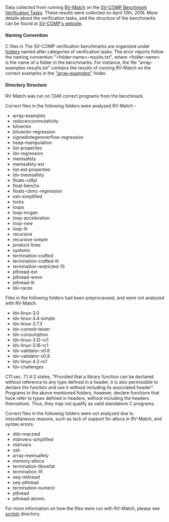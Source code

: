 Data collected from running [RV-Match](https://runtimeverification.com/match) on the [SV-COMP Benchmark Verification Tasks](https://github.com/sosy-lab/sv-benchmarks). These results were collected on April 13th, 2016. More details about the verification tasks, and the structure of the benchmarks can be found at [SV-COMP's website](http://sv-comp.sosy-lab.org/2016/index.php).

#### Naming Convention

C files in The SV-COMP verification benchmarks are organized under [folders](https://github.com/sosy-lab/sv-benchmarks/tree/master/c) named after categories of verification tasks. The error reports follow the naming convention "\<folder-name\>-results.txt", where \<folder-name\> is the name of a folder in the benchmarks. For instance, the file "array-examples-results.txt" contains the results of running RV-Match on the correct examples in the ["array-examples"](https://github.com/sosy-lab/sv-benchmarks/tree/master/c/array-examples) folder.


#### Directory Structure

RV-Match was run on 1346 correct programs from the benchmark. 

Correct files in the following folders were analyzed RV-Match -

* array-examples
* reducercommutativity
* bitvector
* bitvector-regression
* signedintegeroverflow-regression
* heap-manipulation
* list-properties
* ldv-regression
* memsafety
* memsafety-ext
* list-ext-properties
* ldv-memsafety
* floats-cdfpl
* float-benchs
* floats-cbmc-regression
* ssh-simplified
* locks
* loops
* loop-invgen
* loop-acceleration
* loop-new
* loop-lit
* recursive
* recursive-simple
* product-lines
* systemc
* termination-crafted
* termination-crafted-lit
* termination-restricted-15
* pthread-ext
* pthread-wmm
* pthread-lit
* ldv-races


Files in the following folders had been preprocessed, and were not analyzed with RV-Match. 

* ldv-linux-3.0
* ldv-linux-3.4-simple
* ldv-linux-3.7.3
* ldv-commit-tester
* ldv-consumption
* ldv-linux-3.12-rc1
* ldv-linux-3.16-rc1
* ldv-validator-v0.6
* ldv-validator-v0.8
* ldv-linux-4.2-rc1
* ldv-challenges

C11 sec. 7.1.4:2 states, "Provided that a library function can be declared without reference to any type defined in a header, it is also permissible to declare the function and use it without including its associated header". Programs in the above mentioned folders, however, declare functions that have refer to types defined in headers, without including the headers themselves. Thus, they may not qualify as valid standalone C programs. 

Correct files in the following folders were not analyzed due to miscellaneous reasons, such as lack of support for alloca in RV-Match, and syntax errors.

* ddv-maczwd
* ntdrivers-simplified
* ntdrivers
* ssh
* array-memsafety
* memory-alloca
* termination-libowfat
* termination-15
* seq-mthread
* seq-pthread
* termination-numeric
* pthread
* pthread-atomic

 For more information on how the files were run with RV-Match, please see [scripts](../scripts) directory.
